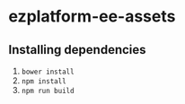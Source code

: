# ezplatform-ee-assets

## Installing dependencies

1. `bower install`
2. `npm install`
3. `npm run build`
